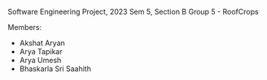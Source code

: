Software Engineering Project, 2023
Sem 5, Section B
Group 5 - RoofCrops

Members:
* Akshat Aryan
* Arya Tapikar
* Arya Umesh
* Bhaskarla Sri Saahith